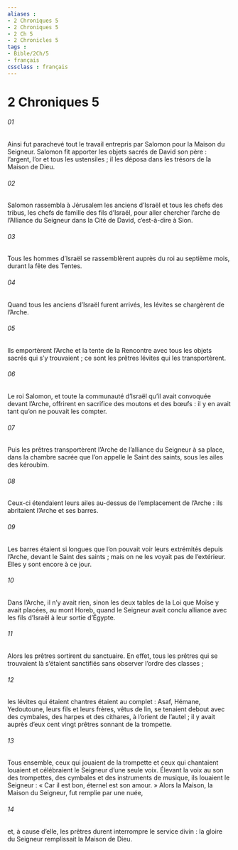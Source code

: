 ```yaml
---
aliases : 
- 2 Chroniques 5
- 2 Chroniques 5
- 2 Ch 5
- 2 Chronicles 5
tags : 
- Bible/2Ch/5
- français
cssclass : français
---
```


# 2 Chroniques 5

###### 01
Ainsi fut parachevé tout le travail entrepris par Salomon pour la Maison du Seigneur. Salomon fit apporter les objets sacrés de David son père : l’argent, l’or et tous les ustensiles ; il les déposa dans les trésors de la Maison de Dieu.
###### 02
Salomon rassembla à Jérusalem les anciens d’Israël et tous les chefs des tribus, les chefs de famille des fils d’Israël, pour aller chercher l’arche de l’Alliance du Seigneur dans la Cité de David, c’est-à-dire à Sion.
###### 03
Tous les hommes d’Israël se rassemblèrent auprès du roi au septième mois, durant la fête des Tentes.
###### 04
Quand tous les anciens d’Israël furent arrivés, les lévites se chargèrent de l’Arche.
###### 05
Ils emportèrent l’Arche et la tente de la Rencontre avec tous les objets sacrés qui s’y trouvaient ; ce sont les prêtres lévites qui les transportèrent.
###### 06
Le roi Salomon, et toute la communauté d’Israël qu’il avait convoquée devant l’Arche, offrirent en sacrifice des moutons et des bœufs : il y en avait tant qu’on ne pouvait les compter.
###### 07
Puis les prêtres transportèrent l’Arche de l’alliance du Seigneur à sa place, dans la chambre sacrée que l’on appelle le Saint des saints, sous les ailes des kéroubim.
###### 08
Ceux-ci étendaient leurs ailes au-dessus de l’emplacement de l’Arche : ils abritaient l’Arche et ses barres.
###### 09
Les barres étaient si longues que l’on pouvait voir leurs extrémités depuis l’Arche, devant le Saint des saints ; mais on ne les voyait pas de l’extérieur. Elles y sont encore à ce jour.
###### 10
Dans l’Arche, il n’y avait rien, sinon les deux tables de la Loi que Moïse y avait placées, au mont Horeb, quand le Seigneur avait conclu alliance avec les fils d’Israël à leur sortie d’Égypte.
###### 11
Alors les prêtres sortirent du sanctuaire. En effet, tous les prêtres qui se trouvaient là s’étaient sanctifiés sans observer l’ordre des classes ;
###### 12
les lévites qui étaient chantres étaient au complet : Asaf, Hémane, Yedoutoune, leurs fils et leurs frères, vêtus de lin, se tenaient debout avec des cymbales, des harpes et des cithares, à l’orient de l’autel ; il y avait auprès d’eux cent vingt prêtres sonnant de la trompette.
###### 13
Tous ensemble, ceux qui jouaient de la trompette et ceux qui chantaient louaient et célébraient le Seigneur d’une seule voix. Élevant la voix au son des trompettes, des cymbales et des instruments de musique, ils louaient le Seigneur : « Car il est bon, éternel est son amour. »
Alors la Maison, la Maison du Seigneur, fut remplie par une nuée,
###### 14
et, à cause d’elle, les prêtres durent interrompre le service divin : la gloire du Seigneur remplissait la Maison de Dieu.
